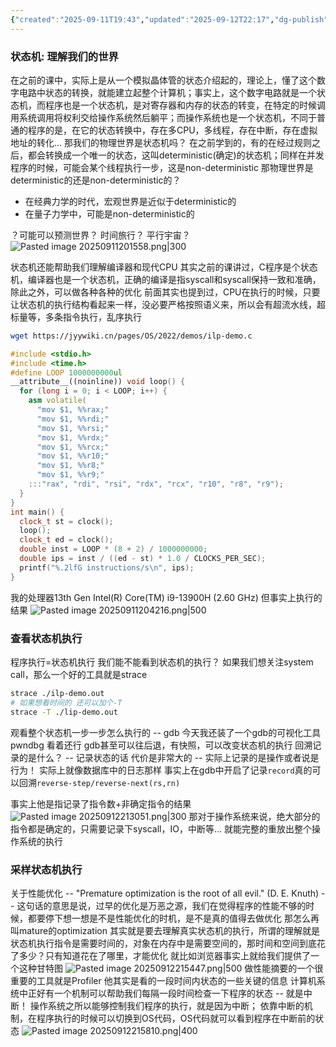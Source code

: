 ```yaml
---
{"created":"2025-09-11T19:43","updated":"2025-09-12T22:17","dg-publish":true,"permalink":"/Operating System/NJU OS Operating System Design and Implementation/Lecture 10 状态机模型的应用/","dgPassFrontmatter":true,"noteIcon":""}
---
```


### 状态机: 理解我们的世界
在之前的课中，实际上是从一个模拟晶体管的状态介绍起的，理论上，懂了这个数字电路中状态的转换，就能建立起整个计算机；事实上，这个数字电路就是一个状态机，而程序也是一个状态机，是对寄存器和内存的状态的转变，在特定的时候调用系统调用将权利交给操作系统然后躺平；而操作系统也是一个状态机，不同于普通的程序的是，在它的状态转换中，存在多CPU，多线程，存在中断，存在虚拟地址的转化...
那我们的物理世界是状态机吗？ 在之前学到的，有的在经过规则之后，都会转换成一个唯一的状态，这叫deterministic(确定)的状态机；同样在并发程序的时候，可能会某个线程执行一步，这是non-deterministic
那物理世界是deterministic的还是non-deterministic的？
- 在经典力学的时代，宏观世界是近似于deterministic的
- 在量子力学中，可能是non-deterministic的

？可能可以预测世界？ 时间旅行？ 平行宇宙？
![Pasted image 20250911201558.png|300](/img/user/accessory/Pasted%20image%2020250911201558.png)

状态机还能帮助我们理解编译器和现代CPU
其实之前的课讲过，C程序是个状态机，编译器也是一个状态机，正确的编译是指syscall和syscall保持一致和准确，除此之外，可以做各种各种的优化
前面其实也提到过，CPU在执行的时候，只要让状态机的执行结构看起来一样，没必要严格按照语义来，所以会有超流水线，超标量等，多条指令执行，乱序执行
```bash
wget https://jyywiki.cn/pages/OS/2022/demos/ilp-demo.c
```

```cpp
#include <stdio.h>
#include <time.h>
#define LOOP 1000000000ul
__attribute__((noinline)) void loop() {
  for (long i = 0; i < LOOP; i++) {
    asm volatile(
      "mov $1, %%rax;"
      "mov $1, %%rdi;"
      "mov $1, %%rsi;"
      "mov $1, %%rdx;"
      "mov $1, %%rcx;"
      "mov $1, %%r10;"
      "mov $1, %%r8;"
      "mov $1, %%r9;"
    :::"rax", "rdi", "rsi", "rdx", "rcx", "r10", "r8", "r9");
  }
}
int main() {
  clock_t st = clock();
  loop();
  clock_t ed = clock();
  double inst = LOOP * (8 + 2) / 1000000000;
  double ips = inst / ((ed - st) * 1.0 / CLOCKS_PER_SEC);
  printf("%.2lfG instructions/s\n", ips);
}
```
我的处理器13th Gen Intel(R) Core(TM) i9-13900H (2.60 GHz)
但事实上执行的结果
![Pasted image 20250911204216.png|500](/img/user/accessory/Pasted%20image%2020250911204216.png)

### 查看状态机执行
程序执行=状态机执行
我们能不能看到状态机的执行？
如果我们想关注system call，那么一个好的工具就是strace
```bash
strace ./ilp-demo.out
# 如果想看时间的 还可以加个-T
strace -T ./lip-demo.out
```

观看整个状态机一步一步怎么执行的 -- gdb
今天我还装了一个gdb的可视化工具 pwndbg 看着还行
gdb甚至可以往后退，有快照，可以改变状态机的执行
回溯记录的是什么？ -- 记录状态的话 代价是非常大的 -- 实际上记录的是操作或者说是行为！ 实际上就像数据库中的日志那样
事实上在gdb中开启了记录`record`真的可以回溯`reverse-step/reverse-next(rs,rn)`

事实上他是指记录了指令数+非确定指令的结果
![Pasted image 20250912213051.png|300](/img/user/accessory/Pasted%20image%2020250912213051.png)
那对于操作系统来说，绝大部分的指令都是确定的，只需要记录下syscall，IO，中断等...
就能完整的重放出整个操作系统的执行

### 采样状态机执行
关于性能优化 -- "Premature optimization is the root of all evil." (D. E. Knuth) -- 这句话的意思是说，过早的优化是万恶之源，我们在觉得程序的性能不够的时候，都要停下想一想是不是性能优化的时机，是不是真的值得去做优化
那怎么再叫mature的optimization
其实就是要去理解真实状态机的执行，所谓的理解就是状态机执行指令是需要时间的，对象在内存中是需要空间的，那时间和空间到底花了多少？只有知道花在了哪里，才能优化
就比如浏览器事实上就给我们提供了一个这种甘特图
![Pasted image 20250912215447.png|500](/img/user/accessory/Pasted%20image%2020250912215447.png)
做性能摘要的一个很重要的工具就是Profiler
他其实是看的一段时间内状态的一些关键的信息
计算机系统中正好有一个机制可以帮助我们每隔一段时间检查一下程序的状态 -- 就是中断！ 操作系统之所以能够控制我们程序的执行，就是因为中断；
依靠中断的机制，在程序执行的时候可以切换到OS代码，OS代码就可以看到程序在中断前的状态
![Pasted image 20250912215810.png|400](/img/user/accessory/Pasted%20image%2020250912215810.png)

